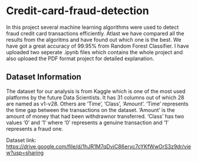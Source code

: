 # Credit-card-fraud-detection
In this project several machine learning algorithms were used to detect fraud credit card transactions efficiently. Atlast we have compared all the results from the algoritms and have found out which one is the best. We have got a great accuracy of 99.95% from Random Forest Classifier. I have uploaded two seperate .ipynb files which contains the whole project and also uploaed the PDF format project for detailed explanation.

## Dataset Information
The dataset for our analysis is from Kaggle which is one of the most used platforms by the future Data Scientists. It has 31 columns out of which 28 are named as v1-v28. Others are ‘Time’, ‘Class’, ‘Amount’. ‘Time’ represents the time gap between the transactions on the dataset. ‘Amount’ is the amount of money that had been withdrawnor transferred. ‘Class’ has two values ‘0’ and ‘1’ where ‘0’ represents a genuine transaction and ‘1’ represents a fraud one.

Dataset link: https://drive.google.com/file/d/1hJR1M7qDvjC86eryc7cYKfWwOrS3z9dr/view?usp=sharing

